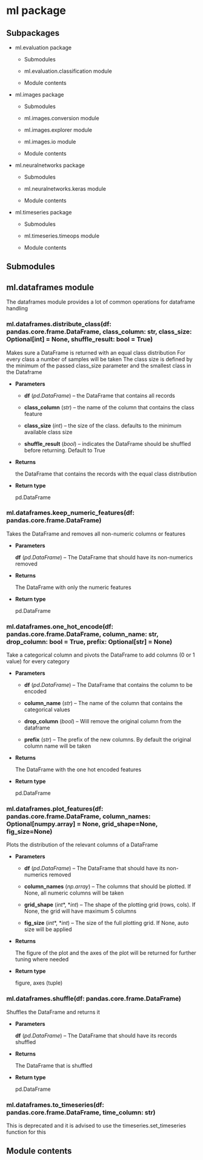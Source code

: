 # ml package

## Subpackages


* ml.evaluation package


    * Submodules


    * ml.evaluation.classification module


    * Module contents


* ml.images package


    * Submodules


    * ml.images.conversion module


    * ml.images.explorer module


    * ml.images.io module


    * Module contents


* ml.neuralnetworks package


    * Submodules


    * ml.neuralnetworks.keras module


    * Module contents


* ml.timeseries package


    * Submodules


    * ml.timeseries.timeops module


    * Module contents


## Submodules

## ml.dataframes module

The dataframes module provides a lot of common operations for dataframe handling


### ml.dataframes.distribute_class(df: pandas.core.frame.DataFrame, class_column: str, class_size: Optional[int] = None, shuffle_result: bool = True)
Makes sure a DataFrame is returned with an equal class distribution
For every class a number of samples will be taken
The class size is defined by the minimum of the passed class_size parameter and the smallest class in the Dataframe


* **Parameters**

    
    * **df** (*pd.DataFrame*) – the DataFrame that contains all records


    * **class_column** (*str*) – the name of the column that contains the class feature


    * **class_size** (*int*) – the size of the class.  defaults to the minimum available class size


    * **shuffle_result** (*bool*) – indicates the DataFrame should be shuffled before returning.  Default to True



* **Returns**

    the DataFrame that contains the records with the equal class distribution



* **Return type**

    pd.DataFrame



### ml.dataframes.keep_numeric_features(df: pandas.core.frame.DataFrame)
Takes the DataFrame and removes all non-numeric columns or features


* **Parameters**

    **df** (*pd.DataFrame*) – The DataFrame that should have its non-numerics removed



* **Returns**

    The DataFrame with only the numeric features



* **Return type**

    pd.DataFrame



### ml.dataframes.one_hot_encode(df: pandas.core.frame.DataFrame, column_name: str, drop_column: bool = True, prefix: Optional[str] = None)
Take a categorical column and pivots the DataFrame to add columns (0 or 1 value) for every category


* **Parameters**

    
    * **df** (*pd.DataFrame*) – The DataFrame that contains the column to be encoded


    * **column_name** (*str*) – The name of the column that contains the categorical values


    * **drop_column** (*bool*) – Will remove the original column from the dataframe


    * **prefix** (*str*) – The prefix of the new columns.  By default the original column name will be taken



* **Returns**

    The DataFrame with the one hot encoded features



* **Return type**

    pd.DataFrame



### ml.dataframes.plot_features(df: pandas.core.frame.DataFrame, column_names: Optional[numpy.array] = None, grid_shape=None, fig_size=None)
Plots the distribution of the relevant columns of a DataFrame


* **Parameters**

    
    * **df** (*pd.DataFrame*) – The DataFrame that should have its non-numerics removed


    * **column_names** (*np.array*) – The columns that should be plotted.  If None, all numeric columns will be taken


    * **grid_shape** (*int**, **int*) – The shape of the plotting grid (rows, cols).  If None, the grid will have maximum 5 columns


    * **fig_size** (*int**, **int*) – The size of the full plotting grid.  If None, auto size will be applied



* **Returns**

    The figure of the plot and the axes of the plot will be returned for further tuning where needed



* **Return type**

    figure, axes (tuple)



### ml.dataframes.shuffle(df: pandas.core.frame.DataFrame)
Shuffles the DataFrame and returns it


* **Parameters**

    **df** (*pd.DataFrame*) – The DataFrame that should have its records shuffled



* **Returns**

    The DataFrame that is shuffled



* **Return type**

    pd.DataFrame



### ml.dataframes.to_timeseries(df: pandas.core.frame.DataFrame, time_column: str)
This is deprecated and it is advised to use the timeseries.set_timeseries function for this

## Module contents
